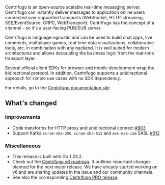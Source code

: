 Centrifugo is an open-source scalable real-time messaging server. Centrifugo can instantly deliver messages to application online users connected over supported transports (WebSocket, HTTP-streaming, SSE/EventSource, GRPC, WebTransport). Centrifugo has the concept of a channel – so it's a user-facing PUB/SUB server.

Centrifugo is language-agnostic and can be used to build chat apps, live comments, multiplayer games, real-time data visualizations, collaborative tools, etc. in combination with any backend. It is well suited for modern architectures and allows decoupling the business logic from the real-time transport layer.

Several official client SDKs for browser and mobile development wrap the bidirectional protocol. In addition, Centrifugo supports a unidirectional approach for simple use cases with no SDK dependency.

For details, go to the [Centrifugo documentation site](https://centrifugal.dev).

## What's changed

### Improvements

* Code transforms for HTTP proxy and unidirectional connect [#903](https://github.com/centrifugal/centrifugo/pull/903)
* Support Kafka `scram-sha-256`, `scram-sha-512` and `aws-msk-iam` SASL [#912](https://github.com/centrifugal/centrifugo/pull/912)

### Miscellaneous

* This release is built with Go 1.23.2.
* Check out the [Centrifugo v6 roadmap](https://github.com/centrifugal/centrifugo/issues/832). It outlines important changes planned for the next major release. We have already started working on v6 and are sharing updates in the issue and our community channels.
* See also the corresponding [Centrifugo PRO release](https://github.com/centrifugal/centrifugo-pro/releases/tag/v5.4.8).

